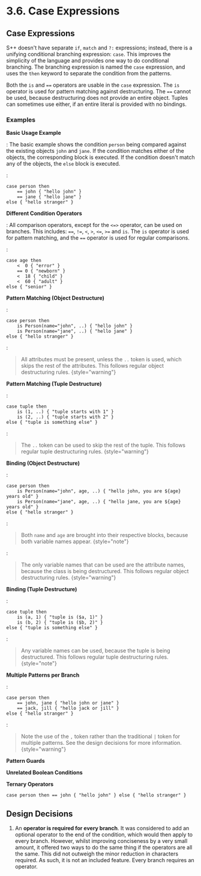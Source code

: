 # 3.6. Case Expressions

<primary-label ref="header-label"/>

<secondary-label ref="doc-wip"/>

## Case Expressions

S++ doesn't have separate `if`, `match` and `?:` expressions; instead, there is a unifying conditional branching
expression: `case`. This improves the simplicity of the language and provides one way to do conditional branching. The
branching expression is named the `case` expression, and uses the `then` keyword to separate the condition from the
patterns.

Both the `is` and `==` operators are usable in the `case` expression. The `is` operator is used for pattern matching
against destructuring. The `==` cannot be used, because destructuring does not provide an entire object. Tuples can
sometimes use either, if an entire literal is provided with no bindings.

### Examples

**Basic Usage Example**

:
The basic example shows the condition `person` being compared against the existing objects `john` and `jane`. If the
condition matches either of the objects, the corresponding block is executed. If the condition doesn't match any of the
objects, the `else` block is executed.

:
```
case person then
    == john { "hello john" }
    == jane { "hello jane" }
else { "hello stranger" }
```

**Different Condition Operators**

:
All comparison operators, except for the `<=>` operator, can be used on branches. This
includes: `==`, `!=`, `<`, `>`, `<=`,
`>=` and `is`. The `is` operator is used for pattern matching, and the `==` operator is used for regular comparisons.

:
```
case age then
    <  0 { "error" }
    == 0 { "newborn" }
    <  18 { "child" }
    <  60 { "adult" }
else { "senior" }
```

**Pattern Matching (Object Destructure)**

:
```
case person then
    is Person(name="john", ..) { "hello john" }
    is Person(name="jane", ..) { "hello jane" }
else { "hello stranger" }
```

:
> All attributes must be present, unless the `..` token is used, which skips the rest of the attributes. This follows
> regular object destructuring rules.
> {style="warning"}

**Pattern Matching (Tuple Destructure)**

:
```
case tuple then
    is (1, ..) { "tuple starts with 1" }
    is (2, ..) { "tuple starts with 2" }
else { "tuple is something else" }
```

:
> The `..` token can be used to skip the rest of the tuple. This follows regular tuple destructuring rules.
> {style="warning"}

**Binding (Object Destructure)**

:
```
case person then
    is Person(name="john", age, ..) { "hello john, you are ${age} years old" }
    is Person(name="jane", age, ..) { "hello jane, you are ${age} years old" }
else { "hello stranger" }
```

:
> Both `name` and `age` are brought into their respective blocks, because both variable names appear.
> {style="note"}

:
> The only variable names that can be used are the attribute names, because the class is being destructured. This
> follows regular object destructuring rules.
> {style="warning"}

**Binding (Tuple Destructure)**

:
```
case tuple then
    is (a, 1) { "tuple is ($a, 1)" }
    is (b, 2) { "tuple is ($b, 2)" }
else { "tuple is something else" }
```

:
> Any variable names can be used, because the tuple is being destructured. This follows regular tuple destructuring
> rules.
> {style="note"}

**Multiple Patterns per Branch**

:
```
case person then
    == john, jane { "hello john or jane" }
    == jack, jill { "hello jack or jill" }
else { "hello stranger" }
```

:
> Note the use of the `,` token rather than the traditional `|` token for multiple patterns. See the design decisions
> for more information.
> {style="warning"}


**Pattern Guards**

**Unrelated Boolean Conditions**

**Ternary Operators**

```
case person then == john { "hello john" } else { "hello stranger" }
```

## Design Decisions

1. An **operator is required for every branch**. It was considered to add an optional operator to the end of the
   condition, which would then apply to every branch. However, whilst improving conciseness by a very small amount, it
   offered two ways to do the same thing if the operators are all the same. This did not outweigh the minor reduction in
   characters required. As such, it is not an included feature. Every branch requires an operator.
